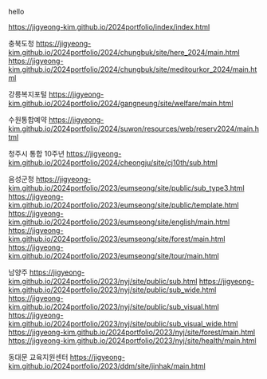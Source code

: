 hello


https://jigyeong-kim.github.io/2024portfolio/index/index.html

충북도청
https://jigyeong-kim.github.io/2024portfolio/2024/chungbuk/site/here_2024/main.html
https://jigyeong-kim.github.io/2024portfolio/2024/chungbuk/site/meditourkor_2024/main.html

강릉복지포털
https://jigyeong-kim.github.io/2024portfolio/2024/gangneung/site/welfare/main.html

수원통합예약
https://jigyeong-kim.github.io/2024portfolio/2024/suwon/resources/web/reserv2024/main.html

청주시 통합 10주년 
https://jigyeong-kim.github.io/2024portfolio/2024/cheongju/site/cj10th/sub.html

음성군청
https://jigyeong-kim.github.io/2024portfolio/2023/eumseong/site/public/sub_type3.html
https://jigyeong-kim.github.io/2024portfolio/2023/eumseong/site/public/template.html
https://jigyeong-kim.github.io/2024portfolio/2023/eumseong/site/english/main.html
https://jigyeong-kim.github.io/2024portfolio/2023/eumseong/site/forest/main.html
https://jigyeong-kim.github.io/2024portfolio/2023/eumseong/site/tour/main.html

남양주
https://jigyeong-kim.github.io/2024portfolio/2023/nyj/site/public/sub.html
https://jigyeong-kim.github.io/2024portfolio/2023/nyj/site/public/sub_wide.html
https://jigyeong-kim.github.io/2024portfolio/2023/nyj/site/public/sub_visual.html
https://jigyeong-kim.github.io/2024portfolio/2023/nyj/site/public/sub_visual_wide.html
https://jigyeong-kim.github.io/2024portfolio/2023/nyj/site/forest/main.html
https://jigyeong-kim.github.io/2024portfolio/2023/nyj/site/health/main.html

동대문 교육지원센터
https://jigyeong-kim.github.io/2024portfolio/2023/ddm/site/jinhak/main.html
